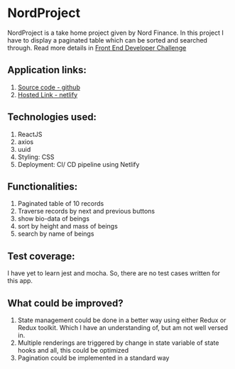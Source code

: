 # NordProject

NordProject is a take home project given by Nord Finance. In this project I have to display a paginated table which can be sorted and searched through. Read more details in [Front End Developer Challenge](https://github.com/sakshambhatt/NordProject02/blob/main/Front%20End%20Developer%20Challenge.md)

## Application links:

1. [Source code - github](https://github.com/sakshambhatt/NordProject02)
2. [Hosted Link - netlify](https://nord-project.netlify.app/)

## Technologies used:

1. ReactJS
2. axios
3. uuid
4. Styling: CSS
5. Deployment: CI/ CD pipeline using Netlify

## Functionalities:

1. Paginated table of 10 records
2. Traverse records by next and previous buttons
3. show bio-data of beings
4. sort by height and mass of beings
5. search by name of beings

## Test coverage:

I have yet to learn jest and mocha. So, there are no test cases written for this app.

## What could be improved?

1. State management could be done in a better way using either Redux or Redux toolkit. Which I have an understanding of, but am not well versed in.
2. Multiple renderings are triggered by change in state variable of state hooks and all, this could be optimized
3. Pagination could be implemented in a standard way
